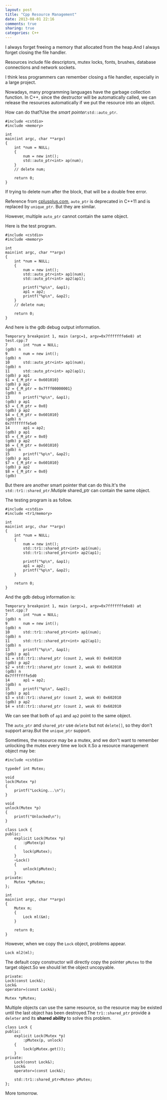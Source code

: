 ```yaml
---
layout: post
title: "Cpp Resource Management"
date: 2013-08-01 22:16
comments: true
sharing: true
categories: C++
---
```


I always forget freeing a memory that allocated from the heap.And I always
forget closing the file handler.

Resources include file descriptors, mutex locks, fonts, brushes, database
connections and network sockets.

I think less programmers can remember closing a file handler, especially
in a large project.

Nowadays, many programming languages have the garbage collection function.
In C++, since the destructor will be automatically called, we can release
the resources automatically if we put the resource into an object.

How can do that?Use the *smart pointer*:``std::auto_ptr``.

    #include <cstdio>
    #include <memory>
    
    int
    main(int argc, char **argv)
    {
        int *num = NULL;
        {
    	    num = new int();
    		std::auto_ptr<int> ap(num);
        }
        // delete num;
        
        return 0;
    }
        
If trying to delete num after the block, that will be a double free error.

Reference from [cplusplus.com](http://www.cplusplus.com/reference/memory/auto_ptr/), ``auto_ptr`` is deprecated in C++11 and is replaced by ``unique_ptr``.
But they are similar.

However, multiple ``auto_ptr`` cannot contain the same object.

Here is the test program.

    #include <cstdio>
    #include <memory>
    
    int
    main(int argc, char **argv)
    {
        int *num = NULL;
        {
    	    num = new int();
    		std::auto_ptr<int> ap1(num);
    		std::auto_ptr<int> ap2(ap1);
    
            printf("%p\n", &ap1);
    		ap1 = ap2;
    		printf("%p\n", &ap2);
        }
        // delete num;
        
        return 0;
    }

And here is the gdb debug output information.

    Temporary breakpoint 1, main (argc=1, argv=0x7fffffffe6e8) at test.cpp:7
    7	    int *num = NULL;
    (gdb) n
    9		num = new int();
    (gdb) n
    10		std::auto_ptr<int> ap1(num);
    (gdb) n
    11		std::auto_ptr<int> ap2(ap1);
    (gdb) p ap1
    $1 = {_M_ptr = 0x601010}
    (gdb) p ap2
    $2 = {_M_ptr = 0x7fff00000001}
    (gdb) n
    13		printf("%p\n", &ap1);
    (gdb) p ap1
    $3 = {_M_ptr = 0x0}
    (gdb) p ap2
    $4 = {_M_ptr = 0x601010}
    (gdb) n
    0x7fffffffe5e0
    14		ap1 = ap2;
    (gdb) p ap1
    $5 = {_M_ptr = 0x0}
    (gdb) p ap2
    $6 = {_M_ptr = 0x601010}
    (gdb) n
    15		printf("%p\n", &ap2);
    (gdb) p ap1
    $7 = {_M_ptr = 0x601010}
    (gdb) p ap2
    $8 = {_M_ptr = 0x0}
    (gdb) 

But there are another smart pointer that can do this.It's the
``std::tr1::shared_ptr``.Mutiple shared_ptr can contain the same object.

The testing program is as follow.

    #include <cstdio>
    #include <tr1/memory>
    
    int
    main(int argc, char **argv)
    {
        int *num = NULL;
        {
    	    num = new int();
    		std::tr1::shared_ptr<int> ap1(num);
    		std::tr1::shared_ptr<int> ap2(ap1);
    
    	    printf("%p\n", &ap1);
    		ap1 = ap2;
    		printf("%p\n", &ap2);
        }
        
        return 0;
    }
        
And the gdb debug information is:

    Temporary breakpoint 1, main (argc=1, argv=0x7fffffffe6e8) at test.cpp:7
    7	    int *num = NULL;
    (gdb) n
    9		num = new int();
    (gdb) n
    10		std::tr1::shared_ptr<int> ap1(num);
    (gdb) n
    11		std::tr1::shared_ptr<int> ap2(ap1);
    (gdb) n
    13		printf("%p\n", &ap1);
    (gdb) p ap1
    $1 = std::tr1::shared_ptr (count 2, weak 0) 0x602010
    (gdb) p ap2
    $2 = std::tr1::shared_ptr (count 2, weak 0) 0x602010
    (gdb) n
    0x7fffffffe5d0
    14		ap1 = ap2;
    (gdb) n
    15		printf("%p\n", &ap2);
    (gdb) p ap1
    $3 = std::tr1::shared_ptr (count 2, weak 0) 0x602010
    (gdb) p ap2
    $4 = std::tr1::shared_ptr (count 2, weak 0) 0x602010

We can see that both of ``ap1`` and ``ap2`` point to the same object.

The ``auto_ptr`` and ``shared_ptr`` use ``delete`` but not ``delete[]``,
so they don't support array.But the ``unique_ptr`` support.

Sometimes, the resource may be a mutex, and we don't want to remember
unlocking the mutex every time we lock it.So a resource management object
may be:

    #include <cstdio>
    
    typedef int Mutex;
    
    void
    lock(Mutex *p)
    {
        printf("Locking...\n");
    }
    
    void
    unlock(Mutex *p)
    {
        printf("Unlocked\n");
    }
    
    class Lock {
    public:
        explicit Lock(Mutex *p)
    	    :pMutex(p)
        {
    	    lock(pMutex);
        }
        ~Lock()
        {
    	    unlock(pMutex);
        }
    private:
        Mutex *pMutex;
    };
    
    int
    main(int argc, char **argv)
    {
        Mutex m;
        {
    	    Lock ml(&m);
        }
        
        return 0;
    }

However, when we copy the ``Lock`` object, problems appear.

    Lock ml2(ml);

The default copy constructor will directly copy the pointer ``pMutex`` to
the target object.So we should let the object uncopyable.

    private:
    Lock(const Lock&);
    Lock&
    operator=(const Lock&);
    
    Mutex *pMutex;

Multiple objects can use the same resource, so the resource may be existed
until the last object has been destroyed.The ``tr1::shared_ptr`` provide a
``deleter`` and its **shared ability** to solve this problem.

    class Lock {
    public:
        explicit Lock(Mutex *p)
    	    :pMutex(p, unlock)
        {
    	    lock(pMutex.get());
        }
    private:
        Lock(const Lock&);
        Lock&
        operator=(const Lock&);
        
        std::tr1::shared_ptr<Mutex> pMutex;
    };
    
More tomorrow.

	    
